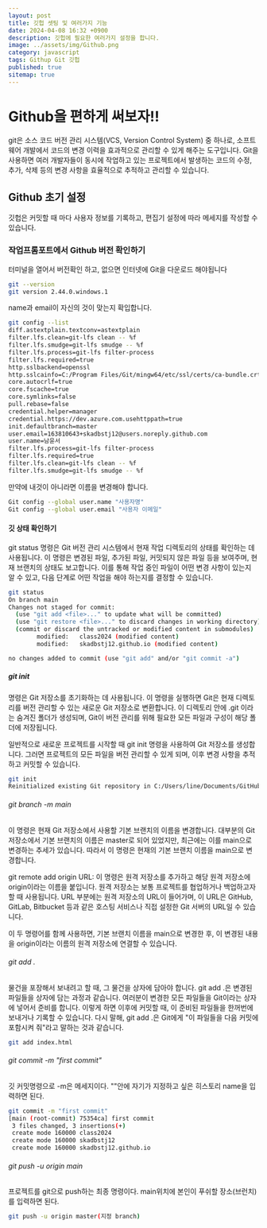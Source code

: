 ```yaml
---
layout: post
title: 깃헙 셋팅 및 여러가지 기능
date: 2024-04-08 16:32 +0900
description: 깃헙에 필요한 여러가지 설정을 합니다.
image: ../assets/img/Github.png
category: javascript
tags: Githup Git 깃헙
published: true
sitemap: true
---
```


# Github을 편하게 써보자!!

git은 소스 코드 버전 관리 시스템(VCS, Version Control System) 중 하나로, 소프트웨어 개발에서 코드의 변경 이력을 효과적으로 관리할 수 있게 해주는 도구입니다. Git을 사용하면 여러 개발자들이 동시에 작업하고 있는 프로젝트에서 발생하는 코드의 수정, 추가, 삭제 등의 변경 사항을 효율적으로 추적하고 관리할 수 있습니다.

## Github 초기 설정

깃헙은 커밋할 때 마다 사용자 정보를 기록하고, 편집기 설정에 따라 메세지를 작성할 수 있습니다.

### 작업프롬포트에서 Github 버전 확인하기

터미널을 열어서 버전확인 하고, 없으면 인터넷에 Git을 다운로드 해야됩니다
````bash
git --version
git version 2.44.0.windows.1
````
name과 email이 자신의 것이 맞는지 확입합니다.
````bash
git config --list
diff.astextplain.textconv=astextplain
filter.lfs.clean=git-lfs clean -- %f
filter.lfs.smudge=git-lfs smudge -- %f
filter.lfs.process=git-lfs filter-process
filter.lfs.required=true
http.sslbackend=openssl
http.sslcainfo=C:/Program Files/Git/mingw64/etc/ssl/certs/ca-bundle.crt
core.autocrlf=true
core.fscache=true
core.symlinks=false
pull.rebase=false
credential.helper=manager
credential.https://dev.azure.com.usehttppath=true
init.defaultbranch=master
user.email=163810643+skadbstj12@users.noreply.github.com
user.name=남윤서
filter.lfs.process=git-lfs filter-process
filter.lfs.required=true
filter.lfs.clean=git-lfs clean -- %f
filter.lfs.smudge=git-lfs smudge -- %f
````


만약에 내것이 아니라면 이름을 변경해야 합니다.
````bash
Git config --global user.name "사용자명"
Git config --global user.email "사용자 이메일"
````

#### 깃 상태 확인하기

 git status 명령은 Git 버전 관리 시스템에서 현재 작업 디렉토리의 상태를 확인하는 데 사용됩니다. 이 명령은 변경된 파일, 추가된 파일, 커밋되지 않은 파일 등을 보여주며, 현재 브랜치의 상태도 보고합니다. 이를 통해 작업 중인 파일이 어떤 변경 사항이 있는지 알 수 있고, 다음 단계로 어떤 작업을 해야 하는지를 결정할 수 있습니다.

````bash
git status
On branch main
Changes not staged for commit:
  (use "git add <file>..." to update what will be committed)
  (use "git restore <file>..." to discard changes in working directory)
  (commit or discard the untracked or modified content in submodules)
        modified:   class2024 (modified content)
        modified:   skadbstj12.github.io (modified content)

no changes added to commit (use "git add" and/or "git commit -a")
````
##### git init

 명령은 Git 저장소를 초기화하는 데 사용됩니다. 이 명령을 실행하면 Git은 현재 디렉토리를 버전 관리할 수 있는 새로운 Git 저장소로 변환합니다. 이 디렉토리 안에 .git 이라는 숨겨진 폴더가 생성되며, Git이 버전 관리를 위해 필요한 모든 파일과 구성이 해당 폴더에 저장됩니다.

일반적으로 새로운 프로젝트를 시작할 때 git init 명령을 사용하여 Git 저장소를 생성합니다. 그러면 프로젝트의 모든 파일을 버전 관리할 수 있게 되며, 이후 변경 사항을 추적하고 커밋할 수 있습니다.
````bash
git init
Reinitialized existing Git repository in C:/Users/line/Documents/GitHub/.git/
````

###### git branch -m main

 이 명령은 현재 Git 저장소에서 사용할 기본 브랜치의 이름을 변경합니다. 대부분의 Git 저장소에서 기본 브랜치의 이름은 master로 되어 있었지만, 최근에는 이를 main으로 변경하는 추세가 있습니다. 따라서 이 명령은 현재의 기본 브랜치 이름을 main으로 변경합니다.

git remote add origin URL: 이 명령은 원격 저장소를 추가하고 해당 원격 저장소에 origin이라는 이름을 붙입니다. 원격 저장소는 보통 프로젝트를 협업하거나 백업하고자 할 때 사용됩니다. URL 부분에는 원격 저장소의 URL이 들어가며, 이 URL은 GitHub, GitLab, Bitbucket 등과 같은 호스팅 서비스나 직접 설정한 Git 서버의 URL일 수 있습니다.

이 두 명령어를 함께 사용하면, 기본 브랜치 이름을 main으로 변경한 후, 이 변경된 내용을 origin이라는 이름의 원격 저장소에 연결할 수 있습니다.

###### git add .

물건을 포장해서 보내려고 할 때, 그 물건을 상자에 담아야 합니다. git add .은 변경된 파일들을 상자에 담는 과정과 같습니다. 여러분이 변경한 모든 파일들을 Git이라는 상자에 넣어서 준비를 합니다. 이렇게 하면 이후에 커밋할 때, 이 준비된 파일들을 한꺼번에 보내거나 기록할 수 있습니다. 다시 말해, git add .은 Git에게 "이 파일들을 다음 커밋에 포함시켜 줘"라고 말하는 것과 같습니다.
````bash
git add index.html
````

###### git commit -m "first commit"

깃 커밋명령으로 -m은 메세지이다. ""안에 자기가 지정하고 싶은 히스토리 name을 입력하면 된다.

````bash
git commit -m "first commit"
[main (root-commit) 75354ca] first commit
 3 files changed, 3 insertions(+)
 create mode 160000 class2024
 create mode 160000 skadbstj12
 create mode 160000 skadbstj12.github.io
 ````

###### git push -u origin main

프로젝트를 git으로 push하는 최종 명령이다. main위치에 본인이 푸쉬할 장소(브런치)를 입력하면 된다.
````bash
git push -u origin master(지정 branch)
````
